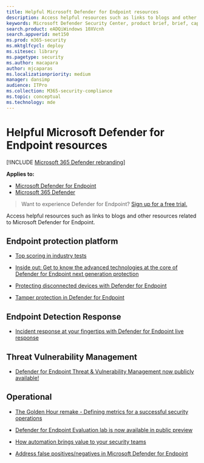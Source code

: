 ```yaml
---
title: Helpful Microsoft Defender for Endpoint resources
description: Access helpful resources such as links to blogs and other resources related to  Microsoft Defender for Endpoint
keywords: Microsoft Defender Security Center, product brief, brief, capabilities, licensing
search.product: eADQiWindows 10XVcnh
search.appverid: met150
ms.prod: m365-security
ms.mktglfcycl: deploy
ms.sitesec: library
ms.pagetype: security
ms.author: macapara
author: mjcaparas
ms.localizationpriority: medium
manager: dansimp
audience: ITPro
ms.collection: M365-security-compliance
ms.topic: conceptual
ms.technology: mde
---
```


# Helpful Microsoft Defender for Endpoint resources

[!INCLUDE [Microsoft 365 Defender rebranding](../../includes/microsoft-defender.md)]


**Applies to:**
- [Microsoft Defender for Endpoint](https://go.microsoft.com/fwlink/?linkid=2154037)
- [Microsoft 365 Defender](https://go.microsoft.com/fwlink/?linkid=2118804)

> Want to experience Defender for Endpoint? [Sign up for a free trial.](https://www.microsoft.com/microsoft-365/windows/microsoft-defender-atp?ocid=docs-wdatp-exposedapis-abovefoldlink) 

Access helpful resources such as links to blogs and other resources related to  Microsoft Defender for Endpoint.

## Endpoint protection platform
- [Top scoring in industry
    tests](https://docs.microsoft.com/windows/security/threat-protection/intelligence/top-scoring-industry-antivirus-tests)

- [Inside out: Get to know the advanced technologies at the core of Defender for Endpoint next generation protection](https://www.microsoft.com/security/blog/2019/06/24/inside-out-get-to-know-the-advanced-technologies-at-the-core-of-microsoft-defender-atp-next-generation-protection/)

- [Protecting disconnected devices with Defender for Endpoint](https://techcommunity.microsoft.com/t5/Microsoft-Defender-ATP/Protecting-disconnected-devices-with-Microsoft-Defender-ATP/ba-p/500341)

- [Tamper protection in Defender for Endpoint](https://techcommunity.microsoft.com/t5/Microsoft-Defender-ATP/Tamper-protection-in-Microsoft-Defender-ATP/ba-p/389571)

## Endpoint Detection Response

- [Incident response at your fingertips with Defender for Endpoint live response](https://techcommunity.microsoft.com/t5/Microsoft-Defender-ATP/Incident-response-at-your-fingertips-with-Microsoft-Defender-ATP/ba-p/614894)

## Threat Vulnerability Management

- [Defender for Endpoint Threat & Vulnerability Management now publicly
    available!](https://techcommunity.microsoft.com/t5/Microsoft-Defender-ATP/MDATP-Threat-amp-Vulnerability-Management-now-publicly-available/ba-p/460977)

## Operational

- [The Golden Hour remake - Defining metrics for a successful security
    operations](https://techcommunity.microsoft.com/t5/Microsoft-Defender-ATP/The-Golden-Hour-remake-Defining-metrics-for-a-successful/ba-p/782014)

- [Defender for Endpoint Evaluation lab is now available in public preview
    ](https://techcommunity.microsoft.com/t5/Microsoft-Defender-ATP/Microsoft-Defender-ATP-Evaluation-lab-is-now-available-in-public/ba-p/770271)

- [How automation brings value to your security
    teams](https://techcommunity.microsoft.com/t5/Microsoft-Defender-ATP/How-automation-brings-value-to-your-security-teams/ba-p/729297)

- [Address false positives/negatives in Microsoft Defender for Endpoint](defender-endpoint-false-positives-negatives.md)